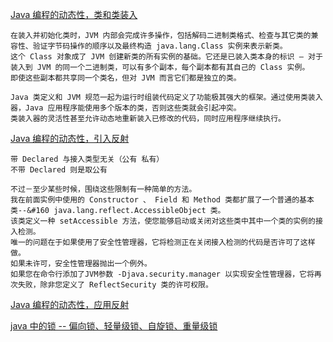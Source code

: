 [Java 编程的动态性，类和类装入](https://www.ibm.com/developerworks/cn/java/j-dyn0429/index.html)

~~~
在装入并初始化类时，JVM 内部会完成许多操作，包括解码二进制类格式、检查与其它类的兼容性、验证字节码操作的顺序以及最终构造 java.lang.Class 实例来表示新类。
这个 Class 对象成了 JVM 创建新类的所有实例的基础。它还是已装入类本身的标识 ― 对于装入到 JVM 的同一个二进制类，可以有多个副本，每个副本都有其自己的 Class 实例。
即使这些副本都共享同一个类名，但对 JVM 而言它们都是独立的类。
~~~

~~~
Java 类定义和 JVM 规范一起为运行时组装代码定义了功能极其强大的框架。通过使用类装入器，Java 应用程序能使用多个版本的类，否则这些类就会引起冲突。
类装入器的灵活性甚至允许动态地重新装入已修改的代码，同时应用程序继续执行。
~~~

[Java 编程的动态性，引入反射](https://www.ibm.com/developerworks/cn/java/j-dyn0603/)
~~~
带 Declared 与接入类型无关（公有 私有）
不带 Declared 则是取公有
~~~
~~~
不过－至少某些时候，围绕这些限制有一种简单的方法。
我在前面实例中使用的 Constructor 、 Field 和 Method 类都扩展了一个普通的基本类--&#160 java.lang.reflect.AccessibleObject 类。
该类定义一种 setAccessible 方法，使您能够启动或关闭对这些类中其中一个类的实例的接入检测。
唯一的问题在于如果使用了安全性管理器，它将检测正在关闭接入检测的代码是否许可了这样做。
如果未许可，安全性管理器抛出一个例外。
如果您在命令行添加了JVM参数 -Djava.security.manager 以实现安全性管理器，它将再次失败，除非您定义了 ReflectSecurity 类的许可权限。
~~~

[Java 编程的动态性，应用反射](https://www.ibm.com/developerworks/cn/java/j-dyn0715/index.html?ca=drs-)

[java 中的锁 -- 偏向锁、轻量级锁、自旋锁、重量级锁](http://blog.csdn.net/zqz_zqz/article/details/70233767)

[](http://confluence.quantgroup.cn/pages/viewpage.action?pageId=5453326)